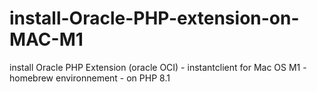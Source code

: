 # install-Oracle-PHP-extension-on-MAC-M1
 install Oracle PHP Extension (oracle OCI) - instantclient for Mac OS M1 - homebrew environnement - on PHP 8.1 
